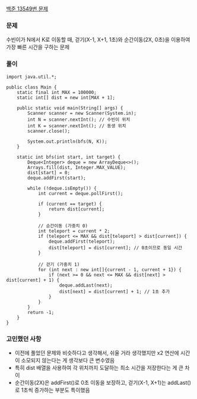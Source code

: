 [백준 13549번 문제](https://www.acmicpc.net/problem/13549)

### 문제
수빈이가 N에서 K로 이동할 때, 걷기(X-1, X+1, 1초)와 순간이동(2X, 0초)을 이용하여 가장 빠른 시간을 구하는 문제

### 풀이
```
import java.util.*;

public class Main {
    static final int MAX = 100000;
    static int[] dist = new int[MAX + 1];

    public static void main(String[] args) {
        Scanner scanner = new Scanner(System.in);
        int N = scanner.nextInt(); // 수빈이 위치
        int K = scanner.nextInt(); // 동생 위치
        scanner.close();

        System.out.println(bfs(N, K));
    }

    static int bfs(int start, int target) {
        Deque<Integer> deque = new ArrayDeque<>();
        Arrays.fill(dist, Integer.MAX_VALUE);
        dist[start] = 0;
        deque.addFirst(start);

        while (!deque.isEmpty()) {
            int current = deque.pollFirst();

            if (current == target) {
                return dist[current];
            }

            // 순간이동 (가중치 0)
            int teleport = current * 2;
            if (teleport <= MAX && dist[teleport] > dist[current]) {
                deque.addFirst(teleport);
                dist[teleport] = dist[current]; // 0초이므로 동일 시간
            }

            // 걷기 (가중치 1)
            for (int next : new int[]{current - 1, current + 1}) {
                if (next >= 0 && next <= MAX && dist[next] > dist[current] + 1) {
                    deque.addLast(next);
                    dist[next] = dist[current] + 1; // 1초 추가
                }
            }
        }
        return -1;
    }
}
```

### 고민했던 사항
- 이전에 풀었던 문제와 비슷하다고 생각해서, 쉬울 거라 생각했지만 x2 연산에 시간이 소모되지 않는다는 게 생각보다 큰 변수였음
- 특히 dist 배열을 사용하여 각 위치까지 도달하는 최소 시간을 저장한다는 게 큰 차이
- 순간이동(2X)은 addFirst()로 0초 이동을 보장하고, 걷기(X-1, X+1)는 addLast()로 1초씩 증가하는 부분도 특이했음